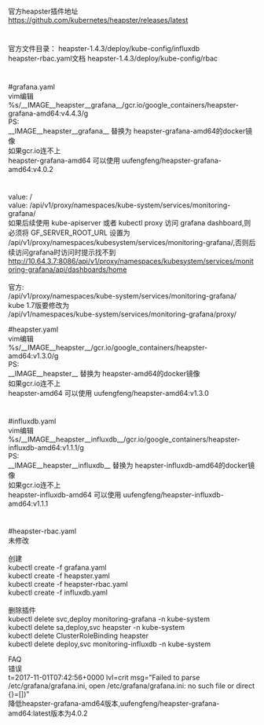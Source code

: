 #
官方heapster插件地址<br />
https://github.com/kubernetes/heapster/releases/latest<br />
#
官方文件目录： heapster-1.4.3/deploy/kube-config/influxdb<br />
heapster-rbac.yaml文档 heapster-1.4.3/deploy/kube-config/rbac<br />
#
#grafana.yaml<br />
vim编辑<br />
  %s/\_\_IMAGE\_\_heapster\_\_grafana\_\_/gcr.io\/google\_containers\/heapster-grafana-amd64:v4.4.3/g<br />
PS:<br />
  \_\_IMAGE\_\_heapster\_\_grafana\_\_  替换为  heapster-grafana-amd64的docker镜像<br />
  如果gcr.io连不上<br />
  heapster-grafana-amd64  可以使用  uufengfeng\/heapster-grafana-amd64:v4.0.2<br />
#
value: /<br />
value: /api/v1/proxy/namespaces/kube-system/services/monitoring-grafana/<br />
如果后续使用 kube-apiserver 或者 kubectl proxy 访问 grafana dashboard,则必须将 GF\_SERVER\_ROOT\_URL 设置为 /api/v1/proxy/namespaces/kubesystem/services/monitoring-grafana/,否则后续访问grafana时访问时提示找不到 http://10.64.3.7:8086/api/v1/proxy/namespaces/kubesystem/services/monitoring-grafana/api/dashboards/home<br />
<br />
官方:<br />
 /api/v1/proxy/namespaces/kube-system/services/monitoring-grafana/<br />
kube 1.7版要修改为<br />
 /api/v1/namespaces/kube-system/services/monitoring-grafana/proxy/<br />

#heapster.yaml<br />
vim编辑<br />
  %s/\_\_IMAGE\_\_heapster\_\_/gcr.io\/google\_containers\/heapster-amd64:v1.3.0/g<br />
PS:<br />
  \_\_IMAGE\_\_heapster\_\_  替换为  heapster-amd64的docker镜像<br />
  如果gcr.io连不上<br />
  heapster-amd64  可以使用  uufengfeng\/heapster-amd64:v1.3.0<br />
#
#influxdb.yaml<br />
vim编辑<br />
  %s/\_\_IMAGE\_\_heapster\_\_influxdb\_\_/gcr.io\/google\_containers\/heapster-influxdb-amd64:v1.1.1/g<br />
PS:<br />
  \_\_IMAGE\_\_heapster\_\_influxdb\_\_  替换为  heapster-influxdb-amd64的docker镜像<br />
  如果gcr.io连不上<br />
  heapster-influxdb-amd64  可以使用  uufengfeng\/heapster-influxdb-amd64:v1.1.1<br />
#
#heapster-rbac.yaml<br />
未修改<br />
<br />
创建<br />
kubectl create -f grafana.yaml<br />
kubectl create -f heapster.yaml<br />
kubectl create -f heapster-rbac.yaml<br />
kubectl create -f influxdb.yaml<br />
<br />
删除插件<br />
kubectl delete svc,deploy monitoring-grafana -n kube-system<br />
kubectl delete sa,deploy,svc heapster -n kube-system<br />
kubectl delete ClusterRoleBinding heapster <br />
kubectl delete deploy,svc monitoring-influxdb -n kube-system<br />

FAQ<br />
错误<br />
t=2017-11-01T07:42:56+0000 lvl=crit msg="Failed to parse /etc/grafana/grafana.ini, open /etc/grafana/grafana.ini: no such file or direct {}=[])"<br />
降低heapster-grafana-amd64版本,uufengfeng/heapster-grafana-amd64:latest版本为4.0.2<br />
